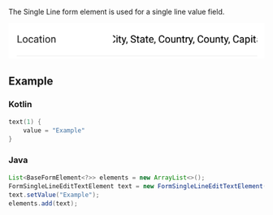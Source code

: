 The Single Line form element is used for a single line value field.

![Example](/images/SingleLine.PNG)

## Example

### Kotlin

```kotlin
text(1) {
    value = "Example"
}
```

### Java

```java
List<BaseFormElement<?>> elements = new ArrayList<>();
FormSingleLineEditTextElement text = new FormSingleLineEditTextElement(1);
text.setValue("Example");
elements.add(text);
```

